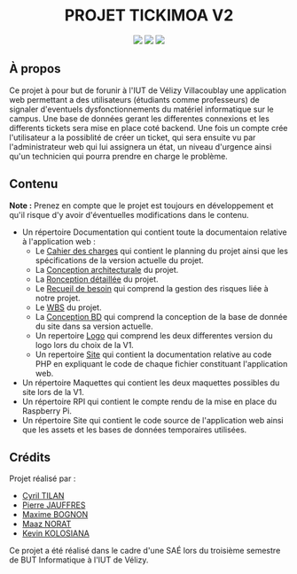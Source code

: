 <div align="center">
  <h1>PROJET TICKIMOA V2</h1>
  <a href="https://fr.wikipedia.org/wiki/Hypertext_Markup_Language"><img src="https://img.shields.io/badge/HTML-E34F26?style=for-the-badge&logo=html5&logoColor=white"/></a>
  <a href="https://fr.wikipedia.org/wiki/Feuilles_de_style_en_cascade"><img src="https://img.shields.io/badge/CSS-1572B6?style=for-the-badge&logo=css3&logoColor=white"/></a>
  <a href="https://fr.wikipedia.org/wiki/php"><img src="https://img.shields.io/badge/PHP%20-7F00FF?style=for-the-badge&logo=php&logoColor=white"/></a>
</div>

## À propos

Ce projet à pour but de forunir à l'IUT de Vélizy Villacoublay une application web permettant a des utilisateurs (étudiants comme professeurs) de signaler d'eventuels dysfonctionnements 
du matériel informatique sur le campus. Une base de données gerant les differentes connexions et les differents tickets sera mise en place coté backend. Une fois un compte crée l'utilisateur
a la possiblité de créer un ticket, qui sera ensuite vu par l'administrateur web qui lui assignera un état, un niveau d'urgence ainsi qu'un technicien qui pourra prendre en charge le problème.

## Contenu

**Note :** Prenez en compte que le projet est toujours en développement et qu'il risque d'y avoir d'éventuelles modifications dans le contenu.

* Un répertoire Documentation qui contient toute la documentaion relative à l'application web :
  * Le [Cahier des charges](/Documentation/Cahier_des_Charges.pdf) qui contient le planning du projet ainsi que les spécifications de la version actuelle du projet.
  * La [Conception architecturale](/Documentation/Conception_architecturale_v2.pdf) du projet.
  * La [Ronception détaillée](/Documentation/Conception_detaille_v2.pdf) du projet.
  * Le [Recueil de besoin](/Documentation/Recueil_de_Besoin.pdf) qui comprend la gestion des risques liée à notre projet.
  * Le [WBS](/Documentation/WBS_SAE_3.01.mvdx) du projet.
  * La [Conception BD](/Documentation/conception_BD.pdf) qui comprend la conception de la base de donnée du site dans sa version actuelle.
  * Un repertoire [Logo](/Documentation/Logo) qui comprend les deux differentes version du logo lors du choix de la V1.
  * Un repertoire [Site](/Documentation/Site) qui contient la documentation relative au code PHP en expliquant le code de chaque fichier constituant l'application web.
* Un répertoire Maquettes qui contient les deux maquettes possibles du site lors de la V1.
* Un répertoire RPI qui contient le compte rendu de la mise en place du Raspberry Pi.
* Un répertoire Site qui contient le code source de l'application web ainsi que les assets et les bases de données temporaires utilisées.

## Crédits

Projet réalisé par :
- [Cyril TILAN](https://github.com/BluenessDev)
- [Pierre JAUFFRES](https://github.com/octogenarian78)
- [Maxime BOGNON](https://github.com/HighMax524)
- [Maaz NORAT](https://github.com/FleedDev)
- [Kevin KOLOSIANA](https://github.com/AnikiDev)

Ce projet a été réalisé dans le cadre d'une SAÉ lors du troisième semestre de BUT Informatique à l'IUT de Vélizy.
